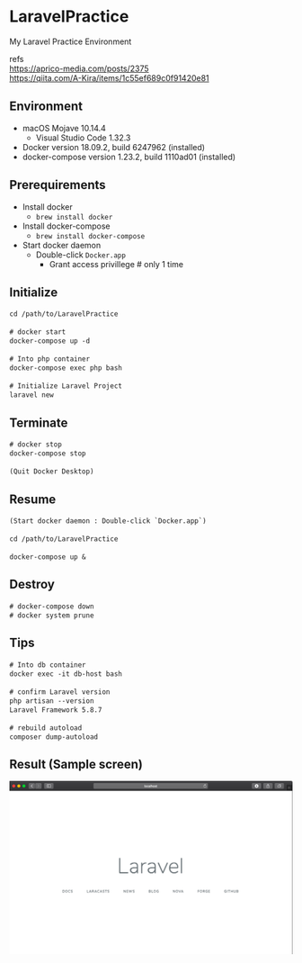 # LaravelPractice
My Laravel Practice Environment

refs   
https://aprico-media.com/posts/2375  
https://qiita.com/A-Kira/items/1c55ef689c0f91420e81  


## Environment
- macOS Mojave 10.14.4
    - Visual Studio Code 1.32.3
- Docker version 18.09.2, build 6247962 (installed)
- docker-compose version 1.23.2, build 1110ad01 (installed)

## Prerequirements
- Install docker 
    - `brew install docker`
- Install docker-compose
    - `brew install docker-compose`
- Start docker daemon
    - Double-click `Docker.app`
        - Grant access privillege  # only 1 time

## Initialize
```
cd /path/to/LaravelPractice

# docker start
docker-compose up -d

# Into php container
docker-compose exec php bash

# Initialize Laravel Project 
laravel new
```

## Terminate 
```
# docker stop
docker-compose stop

(Quit Docker Desktop)
```

## Resume 
```
(Start docker daemon : Double-click `Docker.app`)

cd /path/to/LaravelPractice

docker-compose up &
```

## Destroy
```
# docker-compose down
# docker system prune
```


## Tips 
```
# Into db container
docker exec -it db-host bash

# confirm Laravel version
php artisan --version
Laravel Framework 5.8.7

# rebuild autoload
composer dump-autoload
```

## Result (Sample screen)
<img src="./_img/result.png" width="600px">